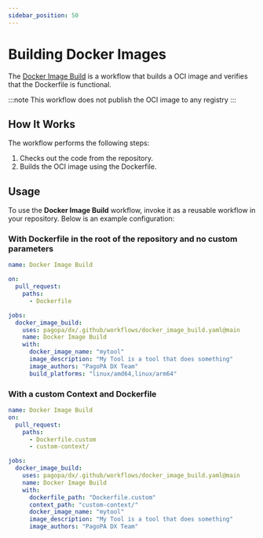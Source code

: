 ```yaml
---
sidebar_position: 50
---
```


# Building Docker Images

The
[Docker Image Build](https://github.com/pagopa/dx/blob/main/.github/workflows/docker_image_build.yaml)
is a workflow that builds a OCI image and verifies that the Dockerfile is
functional.

:::note This workflow does not publish the OCI image to any registry :::

## How It Works

The workflow performs the following steps:

1. Checks out the code from the repository.
2. Builds the OCI image using the Dockerfile.

## Usage

To use the **Docker Image Build** workflow, invoke it as a reusable workflow in
your repository. Below is an example configuration:

### With Dockerfile in the root of the repository and no custom parameters

```yaml
name: Docker Image Build

on:
  pull_request:
    paths:
      - Dockerfile

jobs:
  docker_image_build:
    uses: pagopa/dx/.github/workflows/docker_image_build.yaml@main
    name: Docker Image Build
    with:
      docker_image_name: "mytool"
      image_description: "My Tool is a tool that does something"
      image_authors: "PagoPA DX Team"
      build_platforms: "linux/amd64,linux/arm64"
```

### With a custom Context and Dockerfile

```yaml
name: Docker Image Build
on:
  pull_request:
    paths:
      - Dockerfile.custom
      - custom-context/

jobs:
  docker_image_build:
    uses: pagopa/dx/.github/workflows/docker_image_build.yaml@main
    name: Docker Image Build
    with:
      dockerfile_path: "Dockerfile.custom"
      context_path: "custom-context/"
      docker_image_name: "mytool"
      image_description: "My Tool is a tool that does something"
      image_authors: "PagoPA DX Team"
```
